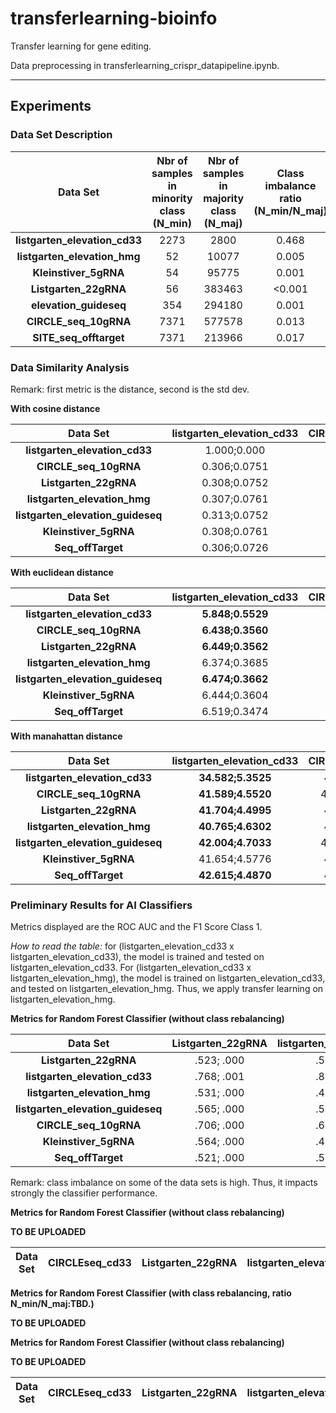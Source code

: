 # transferlearning-bioinfo

Transfer learning for gene editing.

Data preprocessing in transferlearning_crispr_datapipeline.ipynb.


------

## Experiments

### Data Set Description

| Data Set                       | **Nbr of samples in minority class (N_min)** | **Nbr of samples in majority class (N_maj)** | **Class imbalance ratio (N_min/N_maj)** |
|:---:|:---:|:---:|:---:|
|**listgarten_elevation_cd33**  |2273|2800|0.468|
|**listgarten_elevation_hmg**   |52|10077|0.005|
| **Kleinstiver_5gRNA**         |54|95775|0.001|
| **Listgarten_22gRNA**         |56|383463|<0.001|
| **elevation_guideseq**        |354|294180|0.001|
| **CIRCLE_seq_10gRNA**         |7371|577578|0.013|
| **SITE_seq_offtarget**        |7371|213966|0.017|


### Data Similarity Analysis

Remark: first metric is the distance, second is the std dev.


**With cosine distance**

| Data Set                       | **listgarten_elevation_cd33** | **CIRCLE_seq_10gRNA** | **Listgarten_22gRNA** | **listgarten_elevation_hmg** | **listgarten_elevation_guideseq** | **Kleinstiver_5gRNA** | **Seq_offTarget** |
|:---:|:---:|:---:|:---:|:---:|:---:|:---:|:---:|
|**listgarten_elevation_cd33**|1.000;0.000|0.305;0.0750|0.309;0.0749|0.307;0.0758|**0.313;0.0750**|0.308;0.0760|0.305;0.0725|
|**CIRCLE_seq_10gRNA**|0.306;0.0751|1.000;0.000|0.327;0.0682|0.311;0.0813|**0.369;0.1429**|0.333;0.0752|0.329;0.0858|
|**Listgarten_22gRNA**|0.308;0.0752|0.327;0.0685|1.000;0.000|0.311;0.0723|0.337;0.0678|**0.339;0.0743**|0.325;0.0700|
|**listgarten_elevation_hmg**|0.307;0.0761|0.311;0.0816|0.311;0.0723|1.000;0.000|**0.340;0.080**|0.324;0.0712|0.326;0.0850|
|**listgarten_elevation_guideseq**|0.313;0.0752|**0.368;0.142**|0.337;0.0677|0.340;0.0810|1.000;0.000|0.343;0.0738|0.340;0.0870|
|**Kleinstiver_5gRNA**|0.308;0.0761|0.333;0.0751|0.340;0.0745|0.324;0.0751|**0.343.0.0739**|1.000;0.000|0.336;0.0743|
|**Seq_offTarget**|0.306;0.0726|0.329;0.0849|0.325;0.0698|0.325;0.0850|**0.340;0.0867**|0.336;0.0741|1.000;0.000|


**With euclidean distance**

| Data Set                       | **listgarten_elevation_cd33** | **CIRCLE_seq_10gRNA** | **Listgarten_22gRNA** | **listgarten_elevation_hmg** | **listgarten_elevation_guideseq** | **Kleinstiver_5gRNA** | **Seq_offTarget** |
|:---:|:---:|:---:|:---:|:---:|:---:|:---:|:---:|
|**listgarten_elevation_cd33**|**5.848;0.5529**|6.439;0.3569|6.451;0.3517|6.374;0.3652|6.472;0.3675|6.446;0.3602|6.520;0.3467|
|**CIRCLE_seq_10gRNA**|**6.438;0.3560**|6.511;0.9221|6.812;0.3528|6.817;0.4202|6.587;0.8529|6.778;0.3970|6.836;0.4813|
|**Listgarten_22gRNA**|**6.449;0.3562**|6.808;0.3554|6.662;0.6235|6.840;0.3725|6.820;0.3592|6.764;0.3912|6.888;0.3618|
|**listgarten_elevation_hmg**|6.374;0.3685|6.818;0.4213|6.843;0.3744|**6.363;0.9191**|6.730;0.4134|6.779;0.3764|6.815;0.4570|
|**listgarten_elevation_guideseq**|**6.474;0.3662**|6.590;0.8522|6.823;0.3603|6.729;0.4149|6.512;0.8470|6.785;0.3950|6.847;0.4878|
|**Kleinstiver_5gRNA**|6.444;0.3604|6.775;0.3943|6.762;0.3903|6.780;0.3770|6.784;0.3923|**6.365;1.0186**|6.832;0.3898|
|**Seq_offTarget**|6.519;0.3474|6.841;0.4679|6.887;0.3622|6.818;0.4543|6.848;0.4867|6.831;0.3887|**6.514;0.8444**|


**With manahattan distance**

| Data Set                       | **listgarten_elevation_cd33** | **CIRCLE_seq_10gRNA** | **Listgarten_22gRNA** | **listgarten_elevation_hmg** | **listgarten_elevation_guideseq** | **Kleinstiver_5gRNA** | **Seq_offTarget** |
|:---:|:---:|:---:|:---:|:---:|:---:|:---:|:---:|
|**listgarten_elevation_cd33**|**34.582;5.3525**|41.598;4.5479|41.700;4.5194|40.772;4.6529|41.998;4.7083|41.663;4.6069|42.644;4.4710|
|**CIRCLE_seq_10gRNA**|**41.589;4.5520**|43.239;10.7001|46.548;4.8315|46.685;5.6476|44.194;10.0680|46.089;5.3089|47.025;6.0941|
|**Listgarten_22gRNA**|**41.704;4.4995**|46.518;4.7891|44.651;7.5075|46.997;5.0941|46.662;4.8798|45.899;5.2236|47.571;4.9556|
|**listgarten_elevation_hmg**|**40.765;4.6302**|46.680;5.6499|46.980;5.0946|41.179;10.3247|45.424;5.5334|46.006;5.0574|46.627;6.0261|
|**listgarten_elevation_guideseq**|**42.004;4.7033**|44.155;10.0518|46.650;4.8736|45.471;5.4987|43.159;9.8803|46.211;5.3083|47.117;6.3199|
|**Kleinstiver_5gRNA**|41.654;4.5776|46.057;5.3038|45.875;5.2282|46.078;5.0070|46.159;5.3128|**41.439;11.8242**|46.755;5.2664|
|**Seq_offTarget**|**42.615;4.4870**|47.078;6.0692|47.593;4.9324|46.644;6.0233|47.132;6.3009|46.808;5.2698|43.158;9.6432|



### Preliminary Results for AI Classifiers

Metrics displayed are the ROC AUC and the F1 Score Class 1.

*How to read the table:* for (listgarten_elevation_cd33 x listgarten_elevation_cd33), the model is trained and tested on listgarten_elevation_cd33. For (listgarten_elevation_cd33 x listgarten_elevation_hmg), the model is trained on listgarten_elevation_cd33, and tested on listgarten_elevation_hmg. Thus, we apply transfer learning on listgarten_elevation_hmg. 


**Metrics for Random Forest Classifier (without class rebalancing)**


| Data Set                       | **Listgarten_22gRNA** | **listgarten_elevation_cd33** | **listgarten_elevation_hmg** | **listgarten_elevation_guideseq** | **CIRCLE_seq_10gRNA** | **Kleinstiver_5gRNA** | **Seq_offTarget** |
|:---:|:---:|:---:|:---:|:---:|:---:|:---:|:---:|
|**Listgarten_22gRNA**|.523; .000|.517; .000|.530; .000|.499; .000|.501; .000|.496; .000|.517; .000|
|**listgarten_elevation_cd33**|.768; .001|.879; .768|.626; .015|.620; .004|.753; .051|.634; .002|.707; .082|
|**listgarten_elevation_hmg**|.531; .000|.476; .000|.589; .000|.735; .000|.606; .000|.508; .036|.536; .000|
|**listgarten_elevation_guideseq**|.565; .000|.521; .000|.644; .000|.734; .000|.565; .068|.522; .000|.553; .009|
|**CIRCLE_seq_10gRNA**|.706; .000|.623; .000|.575; .000|.944; .126|.883; .449|.645; .000|.761; .177|
|**Kleinstiver_5gRNA**|.564; .000|.490; .000|.551; .000|.504; .000|.506; .000|.595; .100|.554; .000|
|**Seq_offTarget**|.521; .000|.556; .000|.552; .000|.588; .046|.658; .130|.567; .000|.894; .434|

Remark: class imbalance on some of the data sets is high. Thus, it impacts strongly the classifier performance.

**Metrics for Random Forest Classifier (without class rebalancing)**

**TO BE UPLOADED**

| Data Set                       | **CIRCLEseq_cd33** | **Listgarten_22gRNA** | **listgarten_elevation_hmg** | **listgarten_elevation_guideseq** | **CIRCLE_seq_10gRNA** | **Kleinstiver_5gRNA** | **Seq_offTarget** |
|:---:|:---:|:---:|:---:|:---:|:---:|:---:|:---:|

**Metrics for Random Forest Classifier (with class rebalancing, ratio N_min/N_maj:TBD.)**

**TO BE UPLOADED**

**Metrics for Random Forest Classifier (without class rebalancing)**

**TO BE UPLOADED**

| Data Set                       | **CIRCLEseq_cd33** | **Listgarten_22gRNA** | **listgarten_elevation_hmg** | **listgarten_elevation_guideseq** | **CIRCLE_seq_10gRNA** | **Kleinstiver_5gRNA** | **Seq_offTarget** |
|:---:|:---:|:---:|:---:|:---:|:---:|:---:|:---:|

